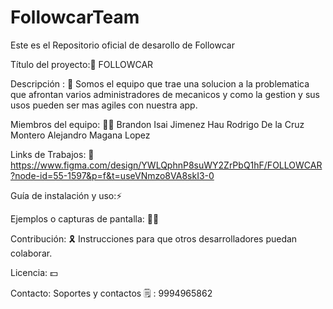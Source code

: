 # FollowcarTeam
Este es el Repositorio oficial de desarollo de Followcar

Título del proyecto:🥇  FOLLOWCAR

Descripción : 📝 Somos el equipo que trae una solucion a la problematica que afrontan varios administradores de mecanicos y como la gestion y sus usos pueden ser mas agiles con nuestra app.

Miembros del equipo: 🧑‍🦲
                     Brandon Isai Jimenez Hau
                     Rodrigo De la Cruz Montero
                     Alejandro Magana Lopez
                     
Links de Trabajos: 🏢 https://www.figma.com/design/YWLQphnP8suWY2ZrPbQ1hF/FOLLOWCAR?node-id=55-1597&p=f&t=useVNmzo8VA8skI3-0

Guía de instalación y uso:⚡

Ejemplos o capturas de pantalla: 🤷‍♂️

Contribución: 🎗️ Instrucciones para que otros desarrolladores puedan colaborar.

Licencia: 💵

Contacto: Soportes y contactos 🗒️ : 9994965862
